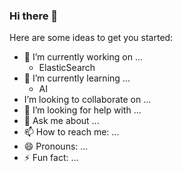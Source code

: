 ### Hi there 👋

Here are some ideas to get you started:

- 🔭 I’m currently working on ...
    - ElasticSearch
- 🌱 I’m currently learning ...
    - AI
- I’m looking to collaborate on ...
- 🤔 I’m looking for help with ...
- 💬 Ask me about ...
- 📫 How to reach me: ...
- 😄 Pronouns: ...
- ⚡ Fun fact: ...

